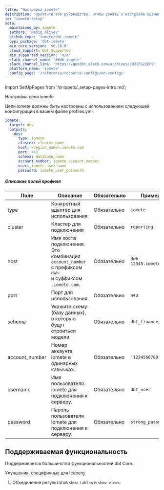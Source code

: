 ```yaml
---
title: "Настройка iomete"
description: "Прочтите это руководство, чтобы узнать о настройке хранилища iomete в dbt."
id: "iomete-setup"
meta:
  maintained_by: iomete
  authors: 'Namig Aliyev'
  github_repo: 'iomete/dbt-iomete'
  pypi_package: 'dbt-iomete'
  min_core_version: 'v0.18.0'
  cloud_support: Not Supported
  min_supported_version: 'n/a'
  slack_channel_name: '##db-iomete'
  slack_channel_link: 'https://getdbt.slack.com/archives/C03JFG22EP9'
  platform_name: 'iomete'
  config_page: '/reference/resource-configs/no-configs'
---
```


import SetUpPages from '/snippets/_setup-pages-intro.md';

<SetUpPages meta={frontMatter.meta} />



Настройка цели iomete

Цели iomete должны быть настроены с использованием следующей конфигурации в вашем файле profiles.yml.

<File name='profiles.yml'>

```yaml
iomete:
  target: dev
  outputs:
    dev:
      type: iomete
      cluster: cluster_name
      host: <region_name>.iomete.com
      port: 443
      schema: database_name
      account_number: iomete_account_number
      user: iomete_user_name
      password: iomete_user_password
```

</File>

##### Описание полей профиля

| Поле          | Описание                                                                                                                             | Обязательно | Пример                |
|---------------|--------------------------------------------------------------------------------------------------------------------------------------|-------------|-----------------------|
| type          | Конкретный адаптер для использования                                                                                                  | Обязательно | `iomete`              |
| cluster       | Кластер для подключения                                                                                                               | Обязательно | `reporting`           |
| host          | Имя хоста подключения. Это комбинация <br/>`account_number` с префиксом `dwh-` <br/>и суффиксом `.iomete.com`.                        | Обязательно | `dwh-12345.iomete.com`|
| port          | Порт для использования.                                                                                                               | Обязательно | `443`                 |
| schema        | Укажите схему (базу данных), в которую будут строиться модели.                                                                        | Обязательно | `dbt_finance`         |
| account_number| Номер аккаунта iomete в одинарных кавычках.                                                                                           | Обязательно | `'1234566789123'`     |
| username      | Имя пользователя iomete для подключения к серверу.                                                                                    | Обязательно | `dbt_user`            |
| password      | Пароль пользователя iomete для подключения к серверу.                                                                                 | Обязательно | `strong_password`     |

## Поддерживаемая функциональность

Поддерживается большинство функциональностей dbt Core.

Улучшения, специфичные для Iceberg.
1. Объединение результатов `show tables` и `show views`.